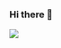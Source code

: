 ### Hi there 👋
<img align="center" src="https://github-readme-stats.vercel.app/api/<CARD_TYPE>/?username=<shakthilahiru>&theme=<THEME_NAME>" />


<!--
**shakthilahiru/shakthilahiru** is a ✨ _special_ ✨ repository because its `README.md` (this file) appears on your GitHub profile.

Here are some ideas to get you started:

- 🔭 I’m currently working on ...
- 🌱 I’m currently learning ...
- 👯 I’m looking to collaborate on ...
- 🤔 I’m looking for help with ...
- 💬 Ask me about ...
- 📫 How to reach me: ...
- 😄 Pronouns: ...
- ⚡ Fun fact: ...
-->
